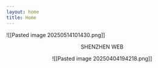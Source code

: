 ```yaml
---
layout: home
title: Home
---
```


![[Pasted image 20250514101430.png]]

<div class="notes-entry-container note">
<div style="text-align: center;">
<p style="color: #4b2e36;">

SHENZHEN WEB

![[Pasted image 20250404194218.png]]

</p>
</div>
    <div class="content post-content">

<center><i></i></center>
</div>
</div>